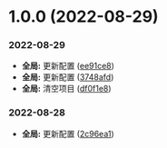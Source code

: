 # 1.0.0 (2022-08-29)


### 2022-08-29

* **全局:** 更新配置 ([ee91ce8](https://github.com/jianfengtheboy/vue-admin-ui/commit/ee91ce8))
* **全局:** 更新配置 ([3748afd](https://github.com/jianfengtheboy/vue-admin-ui/commit/3748afd))
* **全局:** 清空项目 ([df0f1e8](https://github.com/jianfengtheboy/vue-admin-ui/commit/df0f1e8))


### 2022-08-28

* **全局:** 更新配置 ([2c96ea1](https://github.com/jianfengtheboy/vue-admin-ui/commit/2c96ea1))



